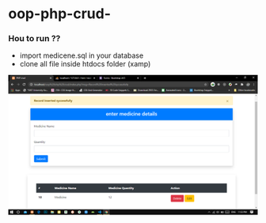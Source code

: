# oop-php-crud-

### Hou to run ??
+ import medicene.sql in your database
+ clone all file inside htdocs folder (xamp)

<img src="https://raw.githubusercontent.com/spandan114/oop-php-crud-/master/git%20image.png" alt="oop crud" > 
